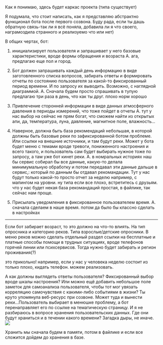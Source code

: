 Как я понимаю, здесь будет каркас проекта (типа существует)

Я подумала, что стоит написать, как я представляю абстрактно функционал бота после первого созвона. Буду рада, если ты дашь обратную связь-так ли я всё поняла, добавила ли я что своего, награмоздила странного и реализуемо что или нет)

В общих чертах, бот:
1. инициализирует пользователя и запрашивает у него базовые характеристики, вроде формы обращения и возраста
A. ага, предлагаю еще пол и город.

2. Бот должен запрашивать каждый день информацию в виде заготовленного списка вопросов, забирать ответы и формировать отчеты по состоянию пользователя за какой-то фиксированный период времени. И по запросу их выводить. Возможно, с наглядной диаграммой.
А. Сначала будем просто спрашивать в тупую предлагаю три раза в день, что как ты друг. плохо норм хорошо

3. Привлечение сторонней информации в виде данных атмосферного давления в периоды измерений, что тоже пойдет в отчеты
А. тут у нас выбор на сейчас не прям богат, что сможем найти из открытых апи, да, температура, луна, давление, магнитное поле, влажность...

4. Наверное, должна быть база рекомендаций небольшая, в которой должны быть базовые реки по зафиксированной ботом проблеме. Или ссылки на внешние источники, и там будут реки. Может у бота будет меню с темами вроде тревоги, пониженного настроения и всего такого, и пользователь сам будет выбирать нужное тоже по запросу, а там уже бот кинет реки.
А. в номральных историях наш бы сервис собирал бы все данные, какую-то делала минимумальную обработку и потом передавал эти данные дальше в сервис,: который по данным бы отдавал рекомандации. 
Тут у нас будут только какой-то просто отчет за неделю например, с мапингом на уровни. ну типа если все плохо, встретитесь с друзьям. что у нас будет некая база рекомандаций простая, в файлике, так сейчас нам проще.
5. Присылать уведомления в фиксированное пользователем время.
А. сначала сделаем в наше время. потом да было бы классно сделать в настройках

---
Если бот забирает возраст, то это должно на что-то влиять. На тип опросника и категорию реков. Типа взрослые/детские опросники.
В меню реков можно сделать отдельный раздел ссылки на бесплатные и платные способы помощи в трудных ситуациях, вроде телефонов горячей линии или психсервисов. Тогда нужно будет забирать и регион проживания(?)

это прикольно! например, если у нас у человека неделю состоит из только плохо, кидать телефон. можем реализовать.

А как должны выглядеть ответы пользователя? Фиксированный выбор вроде шкалы настроения? Или можно ещё добавить небольшое поле заметок для самоанализа пользователя, чтобы тот мог увязать корреляцию самочувствия с какими-либо событиями в жизни?
Ты круто упомянула веб-ресурс при созвоне. Может туда и вынести реки...Пользователь выбирает в менюшке проблему, а бот перенаправляет его по ссылке на тематическую страницу.
И я не разбираюсь в вопросе хранения пользовательских данных. Где они будут храниться и в течении какого времени? Загадка дыры, не иначе.
![](https://pbs.twimg.com/media/Eg2BxVFXkAQuYyK.jpg:large)



Хранить мы сначала будем в памяти, потом в файлике и если все сложится дойдем до хранения в базе.